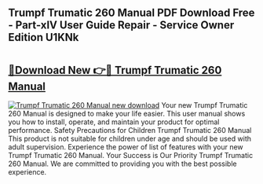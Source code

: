 ## Trumpf Trumatic 260 Manual PDF Download Free - Part-xIV User Guide Repair - Service Owner Edition U1KNk

# <h2><a href="http://bc53744.oget.top/?id=Trumpf+Trumatic+260+Manual">🔗Download New 👉🔴 Trumpf Trumatic 260 Manual</a></h2>

[![Trumpf Trumatic 260 Manual new download](https://i.imgur.com/5g1atiW.png)](http://bc53744.oget.top/?id=Trumpf+Trumatic+260+Manual)
Your new Trumpf Trumatic 260 Manual is designed to make your life easier. This user manual shows you how to install, operate, and maintain your product for optimal performance. Safety Precautions for Children Trumpf Trumatic 260 Manual This product is not suitable for children under age and should be used with adult supervision. Experience the power of list of features with your new Trumpf Trumatic 260 Manual. Your Success is Our Priority Trumpf Trumatic 260 Manual. We are committed to providing you with the best possible experience.
